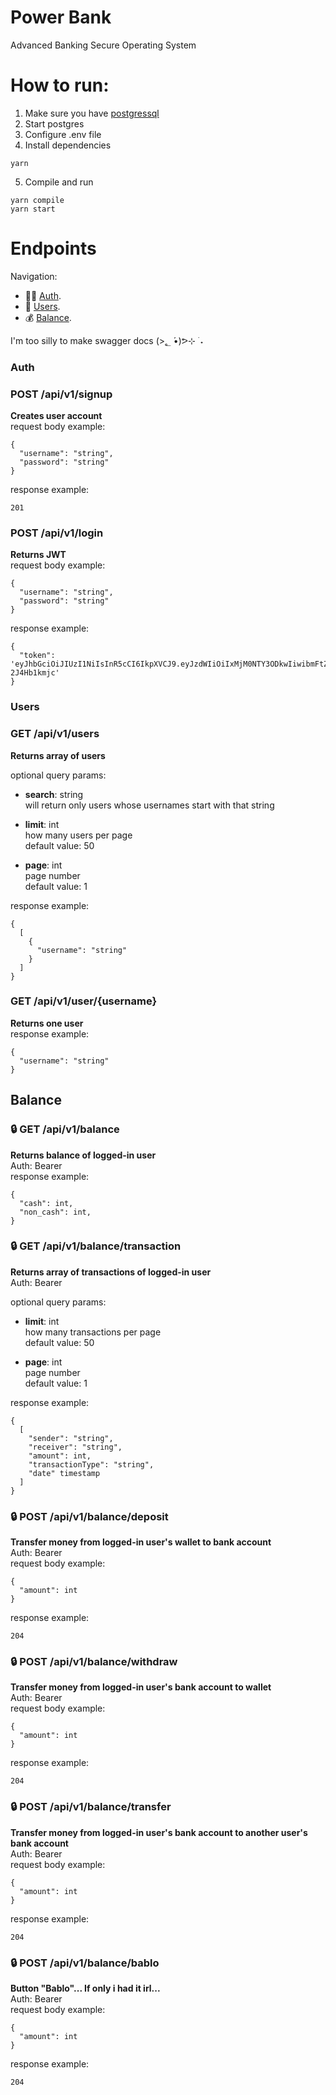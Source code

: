 # Power Bank
Advanced Banking Secure Operating System
  
# How to run:

1. Make sure you have [postgressql](https://www.postgresql.org/download)  
2. Start postgres
3. Configure .env file  
4. Install dependencies
```
yarn 
```
5. Compile and run
```
yarn compile
yarn start
```

# Endpoints
Navigation:  
- :policewoman: [Auth](#auth). 
- :woman: [Users](#users).
- :moneybag: [Balance](#balance).
   
I'm too silly to make swagger docs (>؂ •́)ᕗ⊹ ࣪ ˖

### Auth 
### POST /api/v1/signup
**Creates user account**  
request body example:
```
{
  "username": "string",
  "password": "string"
}
```
response example:
```
201
```

### POST /api/v1/login
**Returns JWT**  
request body example:
```
{
  "username": "string",
  "password": "string"
}
```
response example:
```
{
  "token": 'eyJhbGciOiJIUzI1NiIsInR5cCI6IkpXVCJ9.eyJzdWIiOiIxMjM0NTY3ODkwIiwibmFtZSI6Im1hZG9rYSIsImlhdCI6MTUxNjIzOTAyMn0.JjCjhHC4sZBVpcFUUtT5PVHXQQtIv1AC-2J4Hb1kmjc'
}
```
### Users
### GET /api/v1/users
**Returns array of users**   
  
optional query params:   
  - **search**: string    
      will return only users whose usernames start with that string
      
  - **limit**: int  
      how many users per page   
      default value: 50
        
  - **page**: int   
      page number  
      default value: 1 
    
response example:  
```
{
  [
    {
      "username": "string"
    }
  ]
}
```

### GET /api/v1/user/{username}
**Returns one user**  
response example:  
```
{
  "username": "string"
}
```

## Balance 
### :lock: GET /api/v1/balance  
**Returns balance of logged-in user**  
Auth: Bearer  
response example:  
```
{
  "cash": int,
  "non_cash": int,
}
```

### :lock: GET /api/v1/balance/transaction
**Returns array of transactions of logged-in user**  
Auth: Bearer  
   
optional query params:   
  - **limit**: int  
      how many transactions per page  
      default value: 50
        
  - **page**: int   
      page number  
      default value: 1
    
response example:  
```
{
  [
    "sender": "string",
    "receiver": "string",
    "amount": int,
    "transactionType": "string",
    "date" timestamp
  ]
}
```

### :lock: POST /api/v1/balance/deposit 
**Transfer money from logged-in user's wallet to bank account**  
Auth: Bearer  
request body example:  
```
{
  "amount": int
}
```
response example:  
```
204
```

### :lock: POST /api/v1/balance/withdraw 
**Transfer money from logged-in user's bank account to wallet**  
Auth: Bearer  
request body example:  
```
{
  "amount": int
}
```
response example:  
```
204
```

### :lock: POST /api/v1/balance/transfer 
**Transfer money from logged-in user's bank account to another user's bank account**  
Auth: Bearer  
request body example: 
```
{
  "amount": int
}
```
response example:  
```
204
```

### :lock: POST /api/v1/balance/bablo 
**Button "Bablo"... If only i had it irl...**  
Auth: Bearer  
request body example: 
```
{
  "amount": int
}
```
response example:  
```
204
``` 
    




  
